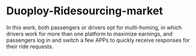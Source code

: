 # Duoploy-Ridesourcing-market

In this work, both passengers or drivers opt for multi-homing, in which drivers work for more than one platform to maximize earnings, and passengers log in and switch a few APPs to quickly receive responses for their ride requests.
